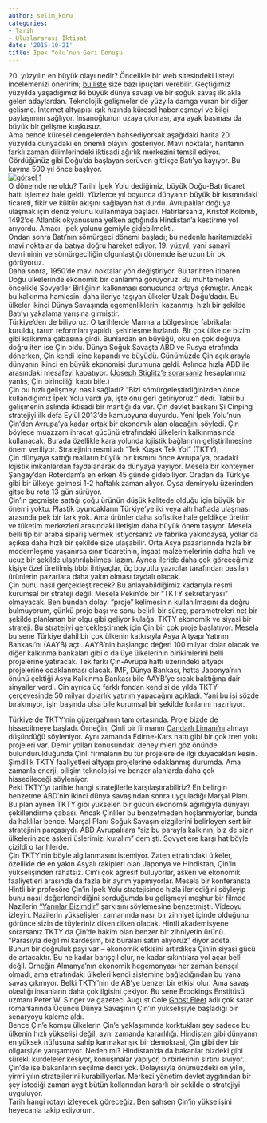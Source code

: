 ```yaml
---
author: selim_koru
categories:
- Tarih
- Uluslararası İktisat
date: '2015-10-21'
title: İpek Yolu’nun Geri Dönüşü
---
```


20\. yüzyılın en büyük olayı nedir? Öncelikle bir web sitesindeki listeyi incelemenizi öneririm; [bu liste](http://www.ranker.com/list/most-important-historical-events-of-the-20th-century/mwahahahaha) size bazı ipuçları verebilir. Geçtiğimiz yüzyılda yaşadığımız iki büyük dünya savaşı ve bir soğuk savaş ilk akla gelen adaylardan. Teknolojik gelişmeler de yüzyıla damga vuran bir diğer gelişme. İnternet altyapısı ışık hızında küresel haberleşmeyi ve bilgi paylaşımını sağlıyor. İnsanoğlunun uzaya çıkması, aya ayak basması da büyük bir gelişme kuşkusuz.  
Ama bence küresel dengelerden bahsediyorsak aşağıdaki harita 20. yüzyılda dünyadaki en önemli olayını gösteriyor. Mavi noktalar, haritanın farklı zaman dilimlerindeki iktisadi ağırlık merkezini temsil ediyor. Gördüğünüz gibi Doğu’da başlayan serüven gittikçe Batı’ya kayıyor. Bu kayma 500 yıl önce başlıyor.  
[![görsel 1](../../../../../uploads/2015/10/gorsel-1-1-1.gif)](https://iktisadiyat.com/wp-content/uploads/2015/10/gorsel-1-1-1.gif)  
O dönemde ne oldu? Tarihi İpek Yolu dediğimiz, büyük Doğu-Batı ticaret hattı işlemez hale geldi. Yüzlerce yıl boyunca dünyanın büyük bir kısmındaki ticareti, fikir ve kültür akışını sağlayan hat durdu. Avrupalılar doğuya ulaşmak için deniz yolunu kullanmaya başladı. Hatırlarsanız, Kristof Kolomb, 1492’de Atlantik okyanusuna yelken açtığında Hindistan’a kestirme yol arıyordu. Amacı, İpek yolunu gemiyle gidebilmekti.  
Ondan sonra Batı’nın sömürgeci dönemi başladı; bu nedenle haritamızdaki mavi noktalar da batıya doğru hareket ediyor. 19. yüzyıl, yani sanayi devriminin ve sömürgeciliğin olgunlaştığı dönemde ise uzun bir ok görüyoruz.  
Daha sonra, 1950’de mavi noktalar yön değiştiriyor. Bu tarihten itibaren Doğu ülkelerinde ekonomik bir canlanma görüyoruz. Bu muhtemelen öncelikle Sovyetler Birliğinin kalkınması sonucunda ortaya çıkmıştır. Ancak bu kalkınma hamlesini daha ileriye taşıyan ülkeler Uzak Doğu’dadır. Bu ülkeler İkinci Dünya Savaşında egemenliklerini kazanmış, hızlı bir şekilde Batı’yı yakalama yarışına girmiştir.  
Türkiye’den de biliyoruz. O tarihlerde Marmara bölgesinde fabrikalar kuruldu, tarım reformları yapıldı, şehirleşme hızlandı. Bir çok ülke de bizim gibi kalkınma çabasına girdi. Bunlardan en büyüğü, oku en çok doğuya doğru iten ise Çin oldu. Dünya Soğuk Savaşta ABD ve Rusya etrafında dönerken, Çin kendi içine kapandı ve büyüdü. Günümüzde Çin açık arayla dünyanın ikinci en büyük ekonomisi durumuna geldi. Aslında hızla ABD ile arasındaki mesafeyi kapatıyor. ([Joseph Stiglitz’e sorarsanız](http://www.vanityfair.com/news/2015/01/china-worlds-largest-economy) hesaplarımız yanlış, Çin birinciliği kaptı bile.)  
Çin bu hızlı gelişmeyi nasıl sağladı? “Bizi sömürgeleştirdiğinizden önce kullandığımız İpek Yolu vardı ya, işte onu geri getiriyoruz.” dedi. Tabii bu gelişmenin aslında iktisadi bir mantığı da var. Çin devlet başkanı Şi Cinping stratejiyi ilk defa Eylül 2013’de kamuoyuna duyurdu. Yeni İpek Yolu’nun Çin’den Avrupa’ya kadar ortak bir ekonomik alan olacağını söyledi. Çin böylece muazzam ihracat gücünü etrafındaki ülkelerin kalkınmasında kullanacak. Burada özellikle kara yolunda lojistik bağlarının geliştirilmesine önem veriliyor. Stratejinin resmi adı “Tek Kuşak Tek Yol” (TKTY).  
Çin dünyaya sattığı malların büyük bir kısmını önce Avrupa’ya, oradaki lojistik imkanlardan faydalanarak da dünyaya yayıyor. Mesela bir konteyner Şangay’dan Roterdam’a en erken 45 günde gidebiliyor. Oradan da Türkiye gibi bir ülkeye gelmesi 1-2 haftalık zaman alıyor. Oysa demiryolu üzerinden gitse bu rota 13 gün sürüyor.  
Çin’in geçmişte sattığı çoğu ürünün düşük kalitede olduğu için büyük bir önemi yoktu. Plastik oyuncakların Türkiye’ye iki veya altı haftada ulaşması arasında pek bir fark yok. Ama ürünler daha sofistike hale geldikçe üretim ve tüketim merkezleri arasındaki iletişim daha büyük önem taşıyor. Mesela belli tip bir araba sipariş vermek istiyorsanız ve fabrika yakındaysa, yollar da açıksa daha hızlı bir şekilde size ulaşabilir. Orta Asya pazarlarında hızla bir modernleşme yaşanırsa sınır ticaretinin, inşaat malzemelerinin daha hızlı ve ucuz bir şekilde ulaştırılabilmesi lazım. Ayrıca ileride daha çok göreceğimiz kişiye özel üretilmiş tıbbi ihtiyaçlar, üç boyutlu yazıcılar tarafından basılan ürünlerin pazarlara daha yakın olması faydalı olacak.  
Çin bunu nasıl gerçekleştirecek? Bu anlayabildiğimiz kadarıyla resmi kurumsal bir strateji değil. Mesela Pekin’de bir “TKTY sekretaryası” olmayacak. Ben bundan dolayı “proje” kelimesinin kullanılmasını da doğru bulmuyorum, çünkü proje başı ve sonu belirli bir süreç, parametreleri net bir şekilde planlanan bir olgu gibi geliyor kulağa. TKTY ekonomik ve siyasi bir strateji. Bu stratejiyi gerçekleştirmek için Çin bir çok proje başlatıyor. Mesela bu sene Türkiye dahil bir çok ülkenin katkısıyla Asya Altyapı Yatırım Bankası’nı (AAYB) açtı. AAYB’nin başlangıç değeri 100 milyar dolar olacak ve diğer kalkınma bankaları gibi o da üye ülkelerinin birikimlerini belli projelerine yatıracak. Tek farkı Çin-Avrupa hattı üzerindeki altyapı projelerine odaklanması olacak. IMF, Dünya Bankası, hatta Japonya’nın önünü çektiği Asya Kalkınma Bankası bile AAYB’ye sıcak baktığına dair sinyaller verdi. Çin ayrıca üç farklı fondan kendisi de yılda TKTY çerçevesinde 50 milyar dolarlık yatırım yapacağını açıkladı. Yani bu işi sözde bırakmıyor, işin başında olsa bile kurumsal bir şekilde fonlarını hazırlıyor.
<!-- 
[![görsel 2](../../../../../uploads/2015/10/gorsel-2-1-1-1024x724.jpg)](https://iktisadiyat.com/wp-content/uploads/2015/10/gorsel-2-1-1.jpg) -->

Türkiye de TKTY’nin güzergahının tam ortasında. Proje bizde de hissedilmeye başladı. Örneğin, Çinli bir firmanın [Çandarlı Limanı’nı](http://www.milliyet.com.tr/ozturk-ten-candarli-limani-onerisi-izmir-yerelhaber-905490/) almayı düşündüğü söyleniyor. Aynı zamanda Edirne-Kars hattı gibi bir çok tren yolu projeleri var. Demir yolları konusundaki deneyimleri göz önünde bulundurulduğunda Çinli firmaların bu tür projelere de ilgi duyacakları kesin. Şimdilik TKTY faaliyetleri altyapı projelerine odaklanmış durumda. Ama zamanla enerji, bilişim teknolojisi ve benzer alanlarda daha çok hissedileceği söyleniyor.  
Peki TKTY’yı tarihte hangi stratejilerle karşılaştırabiliriz? En belirgin benzetme ABD’nin ikinci dünya savaşından sonra uyguladığı Marşal Planı. Bu plan aynen TKTY gibi yükselen bir gücün ekonomik ağırlığıyla dünyayı şekillendirme çabası. Ancak Çinliler bu benzetmeden hoşlanmıyorlar, bunda da haklılar bence. Marşal Planı Soğuk Savaşın çizgilerini belirleyen sert bir stratejinin parçasıydı. ABD Avrupalılara “siz bu parayla kalkının, biz de sizin ülkelerinizde askeri üslerimizi kuralım” demişti. Sovyetlere karşı hat böyle çizildi o tarihlerde.  
Çin TKTY’nin böyle algılanmasını istemiyor. Zaten etrafındaki ülkeler, özellikle de en yakın Asyalı rakipleri olan Japonya ve Hindistan, Çin’in yükselişinden rahatsız. Çin’i çok agresif buluyorlar, askeri ve ekonomik faaliyetleri arasında da fazla bir ayrım yapmıyorlar. Mesela bir konferansta Hintli bir profesöre Çin’in İpek Yolu stratejisinde hızla ilerlediğini söyleyip bunu nasıl değerlendirdiğini sorduğumda bu gelişmeyi meşhur bir filmde Nazilerin [“Yarınlar Bizimdir”](https://www.youtube.com/watch?v=29Mg6Gfh9Co) şarkısını söylemesine benzetmişti. Videoyu izleyin. Nazilerin yükselişleri zamanında nasıl bir zihniyet içinde olduğunu görünce sizin de tüyleriniz diken diken olacak. Hintli akademisyene sorarsanız TKTY da Çin’de hakim olan benzer bir zihniyetin ürünü. “Parasıyla değil mi kardeşim, biz buraları satın alıyoruz” diyor adeta.  
Bunun bir doğruluk payı var – ekonomik etkisini artırdıkça Çin’in siyasi gücü de artacaktır. Bu ne kadar barışçıl olur, ne kadar sıkıntılara yol açar belli değil. Örneğin Almanya’nın ekonomik hegemonyası her zaman barışçıl olmadı, ama etrafındaki ülkeleri kendi sistemine bağladığından bu yana savaş çıkmıyor. Belki TKTY’nin de AB’ye benzer bir etkisi olur. Ama savaş olasılığı insanların daha çok ilgisini çekiyor. Bu sene Brookings Enstitüsü uzmanı Peter W. Singer ve gazeteci August Cole [Ghost Fleet](http://www.ghostfleetbook.com/) adlı çok satan romanlarında Üçüncü Dünya Savaşının Çin’in yükselişiyle başladığı bir senaryoyu kaleme aldı.  
Bence Çin’e komşu ülkelerin Çin’e yaklaşımında korktukları şey sadece bu ülkenin hızlı yükselişi değil, aynı zamanda kararlılığı. Hindistan gibi dünyanın en yüksek nüfusuna sahip karmakarışık bir demokrasi, Çin gibi dev bir oligarşiyle yarışamıyor. Neden mi? Hindistan’da da bakanlar bizdeki gibi sürekli kurdeleler kesiyor, konuşmalar yapıyor, birbirlerinin sırtını sıvıyor. Çin’de ise bakanların seçilme derdi yok. Dolayısıyla önümüzdeki on yılın, yirmi yılın stratejilerini kurabiliyorlar. Merkezi yönetim devlet aygıtından bir şey istediği zaman aygıt bütün kollarından kararlı bir şekilde o stratejiyi uyguluyor.  
Tarih hangi rotayı izleyecek göreceğiz. Ben şahsen Çin’in yükselişini heyecanla takip ediyorum.
